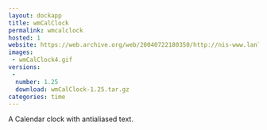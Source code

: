 ```yaml
---
layout: dockapp
title: wmCalClock
permalink: wmcalclock
hosted: 1
website: https://web.archive.org/web/20040722180350/http://nis-www.lanl.gov/~mgh/WindowMaker/DockApps.shtml
images:
 - wmCalClock4.gif
versions:
 -
  number: 1.25
  download: wmCalClock-1.25.tar.gz
categories: time
---
```

A Calendar clock with antialiased text.
